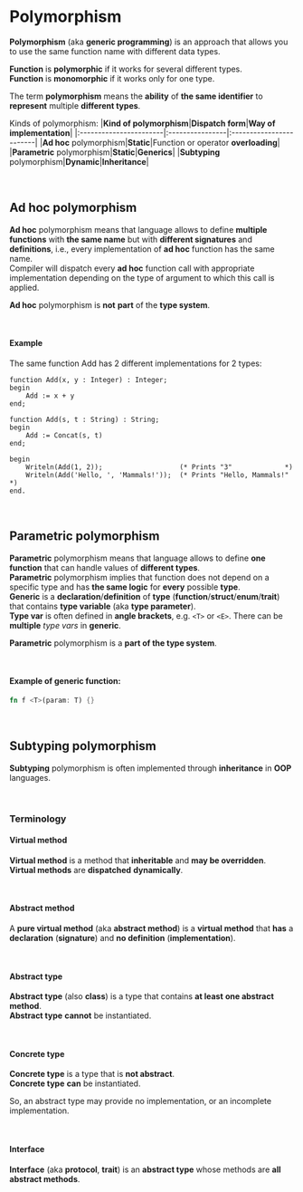 # Polymorphism
**Polymorphism** (aka **generic programming**) is an approach that allows you to use the same function name with different data types.<br>

**Function** is **polymorphic** if it works for several different types.<br>
**Function** is **monomorphic** if it works only for one type.<br>

The term **polymorphism** means the **ability** of **the same identifier** to **represent** multiple **different types**.<br>

Kinds of polymorphism:
|**Kind of polymorphism**|**Dispatch form**|**Way of implementation**|
|:-----------------------|:----------------|:------------------------|
|**Ad hoc** polymorphism|**Static**|Function or operator **overloading**|
|**Parametric** polymorphism|**Static**|**Generics**|
|**Subtyping** polymorphism|**Dynamic**|**Inheritance**|

<br>

## Ad hoc polymorphism
**Ad hoc** polymorphism means that language allows to define **multiple functions** with **the same name** but with **different signatures** and **definitions**, i.e., every implementation of **ad hoc** function has the same name.<br>
Compiler will dispatch every **ad hoc** function call with appropriate implementation depending on the type of argument to which this call is applied.

**Ad hoc** polymorphism is **not** **part** of the **type system**.

<br>

#### Example
The same function Add has 2 different implementations for 2 types:
```text
function Add(x, y : Integer) : Integer;
begin
    Add := x + y
end;

function Add(s, t : String) : String;
begin
    Add := Concat(s, t)
end;

begin
    Writeln(Add(1, 2));                   (* Prints "3"             *)
    Writeln(Add('Hello, ', 'Mammals!'));  (* Prints "Hello, Mammals!" *)
end.
```

<br>

## Parametric polymorphism
**Parametric** polymorphism means that language allows to define **one function** that can handle values of **different types**.<br>
**Parametric** polymorphism implies that function does not depend on a specific type and has **the same logic** for **every** possible **type**.<br>
**Generic** is a **declaration**/**definition** of **type** (**function**/**struct**/**enum**/**trait**) that contains **type variable** (aka **type parameter**).<br>
**Type var** is often defined in **angle brackets**, e.g. ``<T>`` or ``<E>``. There can be **multiple** *type vars* in **generic**.<br>

**Parametric** polymorphism is a **part of the type system**.<br>

<br>

#### Example of **generic function**:
```Rust
fn f <T>(param: T) {}
```

<br>

## Subtyping polymorphism
**Subtyping** polymorphism is often implemented through **inheritance** in **OOP** languages.<br>

<br>

### Terminology

#### Virtual method
**Virtual method** is a method that **inheritable** and **may be overridden**.<br>
**Virtual methods** are **dispatched** **dynamically**.<br>

<br>

#### Abstract method
A **pure virtual method** (aka **abstract method**) is a **virtual method** that **has** a **declaration** (**signature**) and **no definition** (**implementation**).<br>

<br>

#### Abstract type
**Abstract type** (also **class**) is a type that contains **at least** **one abstract method**.<br>
**Abstract type** **cannot** be instantiated.<br>

<br>

#### Concrete type
**Concrete type** is a type that is **not abstract**.<br>
**Concrete type** **can** be instantiated.<br>

So, an abstract type may provide no implementation, or an incomplete implementation.<br>

<br>

#### Interface
**Interface** (aka **protocol**, **trait**) is an **abstract type** whose methods are **all abstract methods**.<br>
